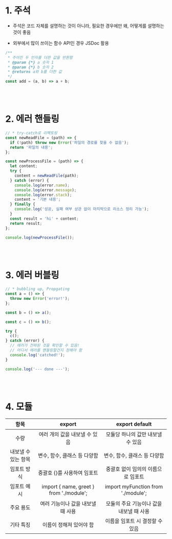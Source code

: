 # 1. 주석

- 주석은 코드 자체를 설명하는 것이 아니라, 필요한 경우에만 왜, 어떻게를 설명하는 것이 좋음

- 외부에서 많이 쓰이는 함수 API인 경우 JSDoc 활용

```javascript
/**
 * 주어진 두 인자를 더한 값을 반환함
 * @param {*} a 숫자 1
 * @param {*} b 숫자 2
 * @returns a와 b를 더한 값
 */
const add = (a, b) => a + b;
```

<br /><br />

# 2. 에러 핸들링

```javascript
// * try-catch로 리팩토링
const newReadFile = (path) => {
  if (!path) throw new Error('파일의 경로를 찾을 수 없음');
  return '파일의 내용';
};

const newProcessFile = (path) => {
  let content;
  try {
    content = newReadFile(path);
  } catch (error) {
    console.log(error.name);
    console.log(error.message);
    console.log(error.stack);
    content = '기본 내용';
  } finally {
    console.log('성공, 실패 여부 상관 없이 마지막으로 리소스 정리 가능');
  }
  const result = 'hi' + content;
  return result;
};

console.log(newProcessFile());
```

<br /><br />

# 3. 에러 버블링

```javascript
// * bubbling up, Propgating
const a = () => {
  throw new Error('error!');
};

const b = () => a();

const c = () => b();

try {
  c();
} catch (error) {
  // 에러가 전파된 것을 확인할 수 있음!
  // 어디서 에러를 핸들링할건지 정해야 함
  console.log('catched!');
}

console.log('--- done ---');

```

<br /><br />

# 4. 모듈

| 항목 | export |	export default |
| :---: | :---: | :---: |
| 수량	| 여러 개의 값을 내보낼 수 있음	| 모듈당 하나의 값만 내보낼 수 있음 |
| 내보낼 수 있는 항목	| 변수, 함수, 클래스 등 다양함 |	변수, 함수, 클래스 등 다양함 |
| 임포트 방식	| 중괄호 {}를 사용하여 임포트	| 중괄호 없이 임의의 이름으로 임포트 |
| 임포트 예시	| import { name, greet } from './module';	| import myFunction from './module'; |
| 주요 용도	| 여러 기능이나 값을 내보낼 때 사용	| 모듈의 주요 기능이나 값을 내보낼 때 사용 |
| 기타 특징	| 이름이 정해져 있어야 함	| 이름을 임포트 시 결정할 수 있음 |